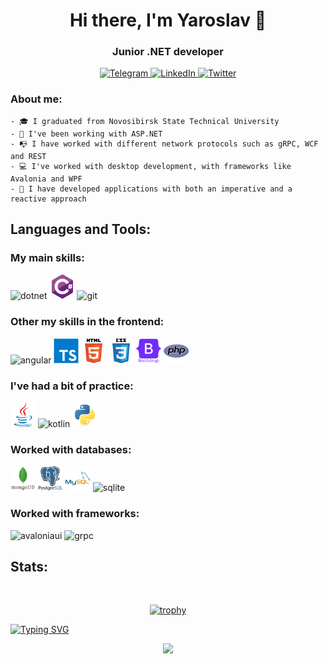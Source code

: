 <div id="header" align="center">
    <h1>Hi there, I'm Yaroslav 👋</h1>
    <h3>Junior .NET developer</h3>
</div>
<div id="socials" align="center">
	<a href="https://t.me/be_mortal">
		<img src="https://img.shields.io/badge/Telegram-blue?style=for-the-badge&logo=telegram&logoColor=white" alt="Telegram"/>
	</a>
	<a href="linkedin-url">
		<img src="https://img.shields.io/badge/LinkedIn-blue?style=for-the-badge&logo=linkedin&logoColor=white" alt="LinkedIn"/>
	</a>
	<a href="twitter-url">
		<img src="https://img.shields.io/badge/Twitter-blue?style=for-the-badge&logo=twitter&logoColor=white" alt="Twitter"/>
	</a>
</div>

### About me:

    - 🎓 I graduated from Novosibirsk State Technical University
    - 🌌 I've been working with ASP.NET
    - 📭 I have worked with different network protocols such as gRPC, WCF and REST
    - 💻 I've worked with desktop development, with frameworks like Avalonia and WPF
    - 🚀 I have developed applications with both an imperative and a reactive approach

## Languages and Tools:

### My main skills:

<div>
	<img src="https://www.vectorlogo.zone/logos/dotnet/dotnet-vertical.svg" alt="dotnet" height="40"/>
	<img src="https://raw.githubusercontent.com/devicons/devicon/master/icons/csharp/csharp-original.svg" alt="csharp" height="40"/>
	<img src="https://www.vectorlogo.zone/logos/git-scm/git-scm-icon.svg" alt="git" height="40"/>
</div>

### Other my skills in the frontend:

<div>
	<img src="https://github.com/gilbarbara/logos/blob/main/logos/angular-icon.svg" alt="angular" height="40"/>
	<img src="https://raw.githubusercontent.com/devicons/devicon/master/icons/typescript/typescript-original.svg" alt="typescript" height="40"/>
	<img src="https://raw.githubusercontent.com/devicons/devicon/master/icons/html5/html5-original-wordmark.svg" alt="html5" height="40"/>
	<img src="https://raw.githubusercontent.com/devicons/devicon/master/icons/css3/css3-original-wordmark.svg" alt="css3" height="40"/>
	<img src="https://raw.githubusercontent.com/devicons/devicon/master/icons/bootstrap/bootstrap-plain-wordmark.svg" alt="bootstrap" height="40"/>
	<img src="https://raw.githubusercontent.com/devicons/devicon/master/icons/php/php-original.svg" alt="php" height="40"/>
</div>

### I've had a bit of practice:

<div>
	<img src="https://raw.githubusercontent.com/devicons/devicon/master/icons/java/java-original.svg" alt="java" height="40"/>
	<img src="https://github.com/gilbarbara/logos/blob/main/logos/kotlin-icon.svg" alt="kotlin" height="40"/> 
	<img src="https://raw.githubusercontent.com/devicons/devicon/master/icons/python/python-original.svg" alt="python" height="40"/>
</div>

### Worked with databases:

<div>
	<img src="https://raw.githubusercontent.com/devicons/devicon/master/icons/mongodb/mongodb-original-wordmark.svg" alt="mongodb" height="40"/> 
	<img src="https://raw.githubusercontent.com/devicons/devicon/master/icons/postgresql/postgresql-original-wordmark.svg" alt="postgresql" height="40"/>
	<img src="https://raw.githubusercontent.com/devicons/devicon/master/icons/mysql/mysql-original-wordmark.svg" alt="mysql" height="40"/> 
	<img src="https://www.vectorlogo.zone/logos/sqlite/sqlite-icon.svg" alt="sqlite" width="40" height="40"/>
</div>

### Worked with frameworks:
<div>
	<img src="https://www.vectorlogo.zone/logos/avaloniauinet/avaloniauinet-ar21.svg" alt="avaloniaui" height="50"/> 
	<img src="https://www.vectorlogo.zone/logos/grpcio/grpcio-ar21.svg" alt="grpc" height="50"/> 
</div>

## Stats:

<div id="stat" align="center">
    <img src="http://github-profile-summary-cards.vercel.app/api/cards/productive-time?username=yaroslavfed&theme=tokyonight&utcOffset=8" alt=""/>
    <img src="http://github-profile-summary-cards.vercel.app/api/cards/stats?username=yaroslavfed&theme=tokyonight" alt=""/>

[![trophy](https://github-profile-trophy.vercel.app/?username=yaroslavfed&theme=tokyonight&no-frame=true&column=-1&margin-w=5)](https://github.com/yaroslavfed/github-profile-trophy)
</div>

[![Typing SVG](https://readme-typing-svg.herokuapp.com?color=%2336BCF7&lines=I+hope+that+we+can+cooperate)](https://git.io/typing-svg)

<p align="center">
  <a href="https://github.com/yaroslavfed">
    <img src="https://komarev.com/ghpvc/?username=yaroslavfed&color=blue&style=flat)" />
  </a>
</p>
